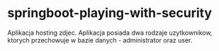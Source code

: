 # springboot-playing-with-security

Aplikacja hosting zdjec. 
Aplikacja posiada dwa rodzaje uzytkownikow, ktorych przechowuje w bazie danych - administrator oraz user. 

